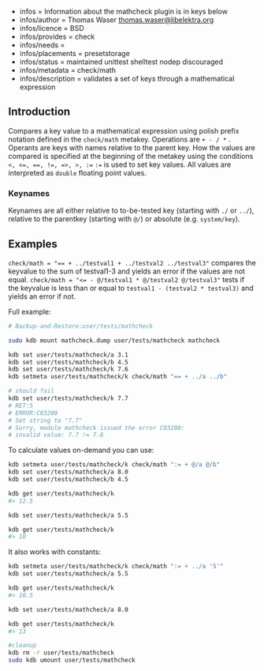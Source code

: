- infos = Information about the mathcheck plugin is in keys below
- infos/author = Thomas Waser <thomas.waser@libelektra.org>
- infos/licence = BSD
- infos/provides = check
- infos/needs =
- infos/placements = presetstorage
- infos/status = maintained unittest shelltest nodep discouraged
- infos/metadata = check/math
- infos/description = validates a set of keys through a mathematical expression

## Introduction

Compares a key value to a mathematical expression using polish prefix notation defined in the `check/math` metakey.
Operations are `+ - / *` . Operants are keys with names relative to the parent key.
How the values are compared is specified at the beginning of the metakey using the conditions `<, <=, ==, !=, =>, >, :=`
`:=` is used to set key values.
All values are interpreted as `double` floating point values.

### Keynames

Keynames are all either relative to to-be-tested key (starting with `./` or `../`), relative to the parentkey (starting with `@/`) or absolute (e.g. `system/key`).

## Examples

`check/math = "== + ../testval1 + ../testval2 ../testval3"` compares the keyvalue to the sum of testval1-3 and yields an error if the values are not equal.
`check/math = "<= - @/testval1 * @/testval2 @/testval3"` tests if the keyvalue is less than or equal to `testval1 - (testval2 * testval3)` and yields an error if not.

Full example:

```sh
# Backup-and-Restore:user/tests/mathcheck

sudo kdb mount mathcheck.dump user/tests/mathcheck mathcheck

kdb set user/tests/mathcheck/a 3.1
kdb set user/tests/mathcheck/b 4.5
kdb set user/tests/mathcheck/k 7.6
kdb setmeta user/tests/mathcheck/k check/math "== + ../a ../b"

# should fail
kdb set user/tests/mathcheck/k 7.7
# RET:5
# ERROR:C03200
# Set string to "7.7"
# Sorry, module mathcheck issued the error C03200:
# invalid value: 7.7 != 7.6
```

To calculate values on-demand you can use:

```sh
kdb setmeta user/tests/mathcheck/k check/math ":= + @/a @/b"
kdb set user/tests/mathcheck/a 8.0
kdb set user/tests/mathcheck/b 4.5

kdb get user/tests/mathcheck/k
#> 12.5

kdb set user/tests/mathcheck/a 5.5

kdb get user/tests/mathcheck/k
#> 10
```

It also works with constants:

```sh
kdb setmeta user/tests/mathcheck/k check/math ":= + ../a '5'"
kdb set user/tests/mathcheck/a 5.5

kdb get user/tests/mathcheck/k
#> 10.5

kdb set user/tests/mathcheck/a 8.0

kdb get user/tests/mathcheck/k
#> 13

#cleanup
kdb rm -r user/tests/mathcheck
sudo kdb umount user/tests/mathcheck
```
